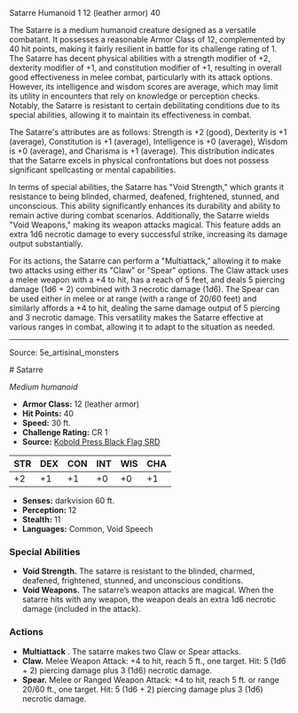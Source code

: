 <MonsterName/>Satarre</MonsterName>
<CreatureType/>Humanoid</CreatureType>
<CR/>1</CR>
<AC/>12 (leather armor)</AC>
<HP/>40</HP>
<summary>The Satarre is a medium humanoid creature designed as a versatile combatant. It possesses a reasonable Armor Class of 12, complemented by 40 hit points, making it fairly resilient in battle for its challenge rating of 1. The Satarre has decent physical abilities with a strength modifier of +2, dexterity modifier of +1, and constitution modifier of +1, resulting in overall good effectiveness in melee combat, particularly with its attack options. However, its intelligence and wisdom scores are average, which may limit its utility in encounters that rely on knowledge or perception checks. Notably, the Satarre is resistant to certain debilitating conditions due to its special abilities, allowing it to maintain its effectiveness in combat.</summary>

<detail>

The Satarre's attributes are as follows: Strength is +2 (good), Dexterity is +1 (average), Constitution is +1 (average), Intelligence is +0 (average), Wisdom is +0 (average), and Charisma is +1 (average). This distribution indicates that the Satarre excels in physical confrontations but does not possess significant spellcasting or mental capabilities.

In terms of special abilities, the Satarre has "Void Strength," which grants it resistance to being blinded, charmed, deafened, frightened, stunned, and unconscious. This ability significantly enhances its durability and ability to remain active during combat scenarios. Additionally, the Satarre wields "Void Weapons," making its weapon attacks magical. This feature adds an extra 1d6 necrotic damage to every successful strike, increasing its damage output substantially.

For its actions, the Satarre can perform a "Multiattack," allowing it to make two attacks using either its "Claw" or "Spear" options. The Claw attack uses a melee weapon with a +4 to hit, has a reach of 5 feet, and deals 5 piercing damage (1d6 + 2) combined with 3 necrotic damage (1d6). The Spear can be used either in melee or at range (with a range of 20/60 feet) and similarly affords a +4 to hit, dealing the same damage output of 5 piercing and 3 necrotic damage. This versatility makes the Satarre effective at various ranges in combat, allowing it to adapt to the situation as needed.</detail>



---

Source: 5e_artisinal_monsters

<statblock>
# Satarre

*Medium humanoid*

- **Armor Class:** 12 (leather armor)
- **Hit Points:** 40
- **Speed:** 30 ft.
- **Challenge Rating:** CR 1
- **Source:** [Kobold Press Black Flag SRD](https://koboldpress.com/black-flag-roleplaying/)

| STR | DEX | CON | INT | WIS | CHA |
| --- | --- | --- | --- | --- | --- |
| +2 | +1 | +1 | +0 | +0 | +1 |

- **Senses:** darkvision 60 ft.
- **Perception:** 12
- **Stealth:** 11
- **Languages:** Common, Void Speech

### Special Abilities

- **Void Strength.** The satarre is resistant to the blinded, charmed, deafened, frightened, stunned, and unconscious conditions.
- **Void Weapons.** The satarre’s weapon attacks are magical. When the satarre hits with any weapon, the weapon deals an extra 1d6 necrotic damage (included in the attack).

### Actions

- **Multiattack** . The satarre makes two Claw or Spear attacks.
- **Claw.** Melee Weapon Attack: +4 to hit, reach 5 ft., one target. Hit: 5 (1d6 + 2) piercing damage plus 3 (1d6) necrotic damage.
- **Spear.** Melee or Ranged Weapon Attack: +4 to hit, reach 5 ft. or range 20/60 ft., one target. Hit: 5 (1d6 + 2) piercing damage plus 3 (1d6) necrotic damage.

</statblock>


